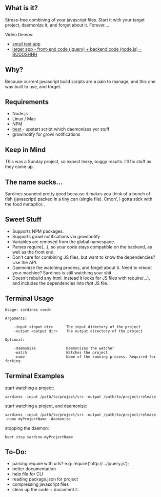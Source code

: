 What is it?
-----------

Stress-free combining of your javascript files. Start it with your target project, daemonize it, and forget about it. Forever....

Video Demos:

- [small test app](http://d.pr/NNLe)
- [larger app - front-end code (jquery) + backend code (node.js) = BOOOSHHH](http://d.pr/n4Ey)

Why?
----

Because current javascript build scripts are a pain to manage, and this one was built to use, and forget.

Requirements
------------

- Node.js 
- Linux / Mac
- NPM
- [beet](https://github.com/spiceapps/beet) - upstart script which daemonizes yor stuff
- growlnotify for growl notifications

Keep in Mind
------------

This was a Sunday project, so expect leaky, buggy results. I'll fix stuff as they come up.

The name sucks...
-----------------

Sardines sounded pretty good because it makes you think of a bunch of fish (javascript) packed in a tiny can (single file). Cmon', I gotta stick with the food metaphor..

Sweet Stuff
-----------

- Supports NPM packages.
- Supports growl notifications via growlnotify
- Variables are removed from the global namespace.
- Parses require(...), so your code stays compatible on the backend, as well as the front end.
- Don't care for combining JS files, but want to know the dependencies? Use the API.
- Daemonize the watching process, and forget about it. Need to reboot your machine? Sardines is still watching your shit.
- Doesn't rebuild any html. Instead it looks for JS files with require(...), and includes the dependencies into *that* JS file.


Terminal Usage
--------------

	Usage: sardines <cmd>

	Arguments:

		-input <input dir>		The input directory of the project
		-output <output dir>	The output directory of the project
	
	Optional:

		-daemonize		 	    Daemonizes the watcher
		-watch			   		Watches the project
		-name			   		Name of the running process. Required for forking

Terminal Examples
-----------------

start watching a project:

	sardines -input /path/to/project/src -output /path/to/project/release
	
start watching a project, and daemonize:
	
	sardines -input /path/to/project/src -output /path/to/project/release -name myProjectName -daemonize
	
stopping the daemon:

	beet stop sardine-myProjectName
	
To-Do:
------

- parsing require with urls? e.g: require('http://.../jquery.js');
- better documentation
- help file for CLI
- reading package.json for project
- compressing javascript files
- clean up the code + document it. 